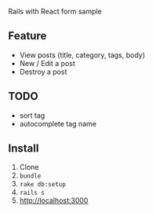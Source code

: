 Rails with React form sample

## Feature

* View posts (title, category, tags, body)
* New / Edit a post
* Destroy a post

## TODO

* sort tag
* autocomplete tag name

## Install

1. Clone
2. `bundle`
3. `rake db:setup`
5. `rails s`
6. <http://localhost:3000>

